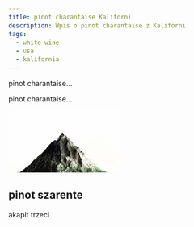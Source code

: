 ```yaml
---
title: pinot charantaise Kaliforni
description: Wpis o pinot charantaise z Kaliforni
tags:
  - white wine
  - usa
  - kalifornia
---
```

pinot charantaise...

pinot charantaise...

![alt gora](/img/mountain.png)

## pinot szarente

akapit trzeci